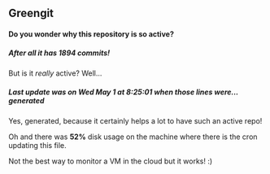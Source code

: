 ## Greengit

#### Do you wonder why this repository is so active?

##### After all it has 1894 commits!

But is it *really* active? Well...

##### Last update was on Wed May 1 at 8:25:01 when those lines were... generated

Yes, generated, because it certainly helps a lot to have such an active repo!

Oh and there was **52%** disk usage on the machine
where there is the cron updating this file.

Not the best way to monitor a VM in the cloud but it works! :)

